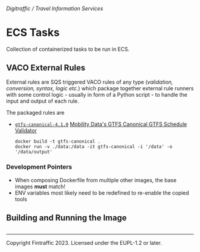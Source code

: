 ###### Digitraffic / Travel Information Services

# ECS Tasks

Collection of containerized tasks to be run in ECS.

## VACO External Rules

External rules are SQS triggered VACO rules of any type (_validation, conversion, syntax, logic etc._) which package
together external rule runners with some control logic - usually in form of a Python script - to handle the input
and output of each rule.

The packaged rules are

 - [`gtfs-canonical-4.1.0`](gtfs-canonical-v4.1.0) [Mobility Data's GTFS Canonical GTFS Schedule Validator](https://github.com/MobilityData/gtfs-validator/)
   ```shell
   docker build -t gtfs-canonical .
   docker run -v ./data:/data -it gtfs-canonical -i '/data' -o '/data/output'
   ```

### Development Pointers

 - When composing Dockerfile from multiple other images, the base images **must** match!
 - ENV variables most likely need to be redefined to re-enable the copied tools

## Building and Running the Image
```shell
```

---

Copyright Fintraffic 2023. Licensed under the EUPL-1.2 or later.

